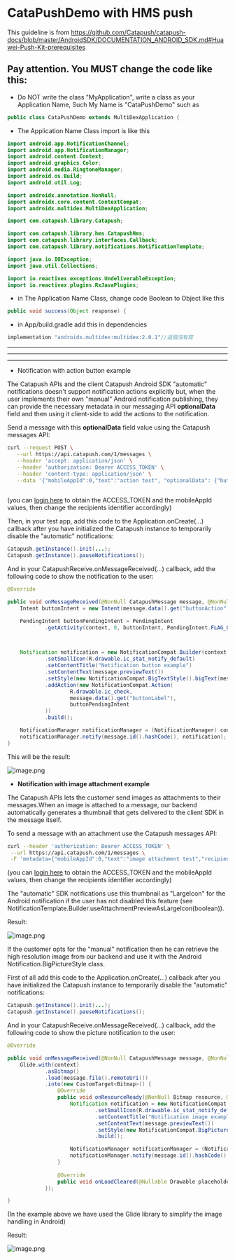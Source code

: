 # CataPushDemo with HMS push
This guideline is from https://github.com/Catapush/catapush-docs/blob/master/AndroidSDK/DOCUMENTATION_ANDROID_SDK.md#Huawei-Push-Kit-prerequisites
## Pay attention. You MUST change the code like this:
+ Do NOT write the class "MyApplication", write a class as your Application Name, Such My Name is "CataPushDemo"
such as
```Java
public class CataPushDemo extends MultiDexApplication {
```

+ The Application Name Class import is like this
 ```Java
import android.app.NotificationChannel;
import android.app.NotificationManager;
import android.content.Context;
import android.graphics.Color;
import android.media.RingtoneManager;
import android.os.Build;
import android.util.Log;

import androidx.annotation.NonNull;
import androidx.core.content.ContextCompat;
import androidx.multidex.MultiDexApplication;

import com.catapush.library.Catapush;

import com.catapush.library.hms.CatapushHms;
import com.catapush.library.interfaces.Callback;
import com.catapush.library.notifications.NotificationTemplate;

import java.io.IOException;
import java.util.Collections;

import io.reactivex.exceptions.UndeliverableException;
import io.reactivex.plugins.RxJavaPlugins;
 ```
+ in The Application Name Class, change code Boolean to Object like this
```Java
public void success(Object response) {
```

+ in App/build.gradle add this in dependencies
```Java
implementation "androidx.multidex:multidex:2.0.1"//這個沒有寫
```
-------------------------------------------------
*******************************************
-------------------------------------------------

+ Notification with action button example

The Catapush APIs and the client Catapush Android SDK "automatic" notifications doesn't support notification actions explicitly but, when the user implements their own "manual" Android notification publishing, they can provide the necessary metadata in our messaging API **optionalData** field and then using it client-side to add the actions to the notification.

Send a message with this **optionalData** field value using the Catapush messages API:

```bash
curl --request POST \
   --url https://api.catapush.com/1/messages \
   --header 'accept: application/json' \
   --header 'authorization: Bearer ACCESS_TOKEN' \
   --header 'content-type: application/json' \
   --data '{"mobileAppId":0,"text":"action test", "optionalData": {"buttonLabel": "Tap me", "buttonAction": "com.example.app.INTENT_ACTION_NOTIFICATION_BUTTON"},"recipients":[{"identifier":"johndoe"}]}'
  
 ```
(you can [login here](https://www.catapush.com/quickstarts/how-to-send-a-message) to obtain the ACCESS_TOKEN and the mobileAppId values, then change the recipients identifier accordingly)

 

Then, in your test app, add this code to the Application.onCreate(...) callback after you have initialized the Catapush instance to temporarily disable the "automatic" notifications:

```java
Catapush.getInstance().init(...);
Catapush.getInstance().pauseNotifications();
```

And in your CatapushReceive.onMessageReceived(...) callback, add the following code to show the notification to the user:

```java
@Override

public void onMessageReceived(@NonNull CatapushMessage message, @NonNull Context context) {
    Intent buttonIntent = new Intent(message.data().get("buttonAction"));

    PendingIntent buttonPendingIntent = PendingIntent
            .getActivity(context, 0, buttonIntent, PendingIntent.FLAG_ONE_SHOT);



    Notification notification = new NotificationCompat.Builder(context, App.CHANNEL_ID)
            .setSmallIcon(R.drawable.ic_stat_notify_default)
            .setContentTitle("Notification button example")
            .setContentText(message.previewText())
            .setStyle(new NotificationCompat.BigTextStyle().bigText(message.body()))
            .addAction(new NotificationCompat.Action(
                    R.drawable.ic_check,
                    message.data().get("buttonLabel"),
                    buttonPendingIntent
            ))
            .build();

    NotificationManager notificationManager = (NotificationManager) context.getSystemService(NOTIFICATION_SERVICE);
    notificationManager.notify(message.id().hashCode(), notification);
}
```

 

This will be the result:

![image.png](file:///C:\Users\ZWX324~1\AppData\Local\Temp\msohtmlclip1\01\clip_image002.gif)

 

 

+ **Notification with image attachment example**

The Catapush APIs lets the customer send images as attachments to their messages.When an image is attached to a message, our backend automatically generates a thumbnail that gets delivered to the client SDK in the message itself.

To send a message with an attachment use the Catapush messages API:

```bash
curl --header 'authorization: Bearer ACCESS_TOKEN' \
 --url https://api.catapush.com/1/messages \
 -F 'metadata={"mobileAppId":0,"text":"image attachment test","recipients":[{"identifier":"johndoe"}]}' -F 'file=@attachment.jpg' 
```

(you can [login here](https://www.catapush.com/quickstarts/how-to-send-a-message) to obtain the ACCESS_TOKEN and the mobileAppId values, then change the recipients identifier accordingly)

The "automatic" SDK notifications use this thumbnail as "LargeIcon" for the Android notification if the user has not disabled this feature (see NotificationTemplate.Builder.useAttachmentPreviewAsLargeIcon(boolean)).

Result:

![image.png](file:///C:\Users\ZWX324~1\AppData\Local\Temp\msohtmlclip1\01\clip_image004.gif)

 

If the customer opts for the "manual" notification then he can retrieve the high resolution image from our backend and use it with the Android Notification.BigPictureStyle class.

First of all add this code to the Application.onCreate(...) callback after you have initialized the Catapush instance to temporarily disable the "automatic" notifications:

```java
Catapush.getInstance().init(...);
Catapush.getInstance().pauseNotifications();
```

And in your CatapushReceive.onMessageReceived(...) callback, add the following code to show the picture notification to the user:

```java
@Override

public void onMessageReceived(@NonNull CatapushMessage message, @NonNull Context context) {
    Glide.with(context)
            .asBitmap()
            .load(message.file().remoteUri())
            .into(new CustomTarget<Bitmap>() {
                @Override
                public void onResourceReady(@NonNull Bitmap resource, @Nullable Transition<? super Bitmap> transition) {
                    Notification notification = new NotificationCompat.Builder(context, App.CHANNEL_ID)
                            .setSmallIcon(R.drawable.ic_stat_notify_default)
                            .setContentTitle("Notification image example")
                            .setContentText(message.previewText())
                            .setStyle(new NotificationCompat.BigPictureStyle().bigPicture(resource))
                            .build();

                    NotificationManager notificationManager = (NotificationManager) context.getSystemService(NOTIFICATION_SERVICE);
                    notificationManager.notify(message.id().hashCode(), notification);
                }
                
                @Override
                public void onLoadCleared(@Nullable Drawable placeholder) {}
            });

}
```

(In the example above we have used the Glide library to simplify the image handling in Android)

 

Result:

![image.png](file:///C:\Users\ZWX324~1\AppData\Local\Temp\msohtmlclip1\01\clip_image006.gif)

 
